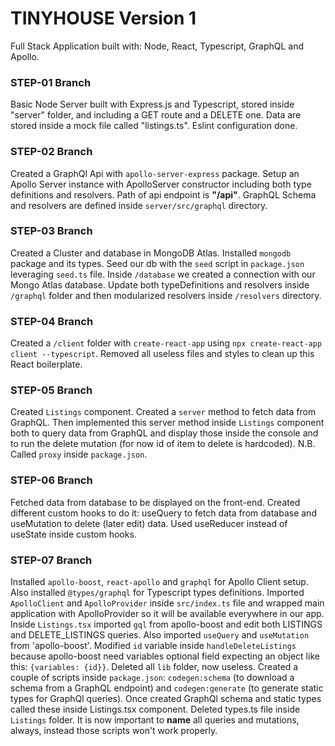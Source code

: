 # TINYHOUSE Version 1

Full Stack Application built with: Node, React, Typescript, GraphQL and Apollo.

### STEP-01 Branch
Basic Node Server built with Express.js and Typescript, stored inside "server" folder, and including a GET route and a DELETE one. Data are stored inside a mock file called "listings.ts". Eslint configuration done.

### STEP-02 Branch
Created a GraphQl Api with `apollo-server-express` package. Setup an Apollo Server instance with ApolloServer constructor including both type definitions and resolvers. Path of api endpoint is **"/api"**. GraphQL Schema and resolvers are defined inside `server/src/graphql` directory.

### STEP-03 Branch
Created a Cluster and database in MongoDB Atlas. Installed `mongodb` package and its types. Seed our db with the `seed` script in `package.json` leveraging `seed.ts` file. Inside `/database` we created a connection with our Mongo Atlas database. Update both typeDefinitions and resolvers inside `/graphql` folder and then modularized resolvers inside `/resolvers` directory.

### STEP-04 Branch
Created a `/client` folder with `create-react-app` using `npx create-react-app client --typescript`. Removed all useless files and styles to clean up this React boilerplate.

### STEP-05 Branch
Created `Listings` component. Created a `server` method to fetch data from GraphQL. Then implemented this server method inside `Listings` component both to query data from GraphQL and display those inside the console and to run the delete mutation (for now id of item to delete is hardcoded). N.B. Called `proxy` inside `package.json`.

### STEP-06 Branch
Fetched data from database to be displayed on the front-end. Created different custom hooks to do it: useQuery to fetch data from database and useMutation to delete (later edit) data. Used useReducer instead of useState inside custom hooks.

### STEP-07 Branch
Installed `apollo-boost`, `react-apollo` and `graphql` for Apollo Client setup. Also installed `@types/graphql` for Typescript types definitions. Imported `ApolloClient` and `ApolloProvider` inside `src/index.ts` file and wrapped main application with ApolloProvider so it will be available everywhere in our app. Inside `Listings.tsx` imported `gql` from apollo-boost and edit both LISTINGS and DELETE_LISTINGS queries. Also imported `useQuery` and `useMutation` from 'apollo-boost'. Modified `id` variable inside `handleDeleteListings` because apollo-boost need variables optional field expecting an object like this: `{variables: {id}}`. Deleted all `lib` folder, now useless. Created a couple of scripts inside `package.json`: `codegen:schema` (to download a schema from a GraphQL endpoint) and `codegen:generate` (to generate static types for GraphQl queries). Once created GraphQl schema and static types called these inside Listings.tsx component. Deleted types.ts file inside `Listings` folder. It is now important to **name** all queries and mutations, always, instead those scripts won't work properly.